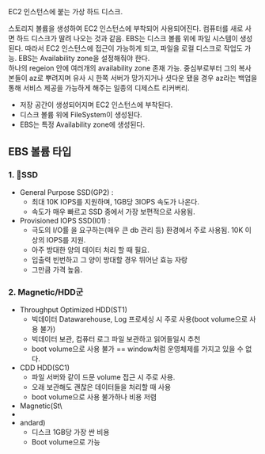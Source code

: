 EC2 인스턴스에 붙는 가상 하드 디스크.

스토리지 볼륨을 생성하여 EC2 인스턴스에 부착되어 사용되어진다. 컴퓨터를 새로 사면 하드 디스크가 딸려 나오는 것과 같음.
EBS는 디스크 볼륨 위에 파일 시스템이 생성된다. 따라서 EC2 인스턴스에 접근이 가능하게 되고, 파일을 로컬 디스크로 작업도 가능.
EBS는 Availability zone을 설정해줘야 한다.  
하나의 regeion 안에 여러개의 availability zone 존재 가능. 중심부로부터 그의 복사본들이 az로 뿌려지며 유사 시 한쪽 서버가 망가지거나 셧다운 됐을 경우 az라는 백업을 통해 서비스 제공을 가능하게 해주는 일종의 디제스트 리커버리.

- 저장 공간이 생성되어지며 EC2 인스턴스에 부착된다.
- 디스크 볼륨 위에 FileSystem이 생성된다.
- EBS는 특정 Availability zone에 생성된다.


## EBS 볼륨 타입
### 1. SSD 
- General Purpose SSD(GP2) : 
	- 최대 10K IOPS를 지원하며, 1GB당 3IOPS 속도가 나온다.
	- 속도가 매우 빠르고 SSD 중에서 가장 보편적으로 사용됨.
- Provisioned IOPS SSD(I01) : 
	- 극도의 I/O률 을 요구하는(매우 큰 db 관리 등) 환경에서 주로 사용됨. 10K 이상의 IOPS를 지원.
	- 아주 방대한 양의 데이터 처리 할 때 필요.
	-  입출력 빈번하고 그 양이 방대할 경우 뛰어난 효능 자랑
	- 그만큼 가격 높음.

### 2. Magnetic/HDD군
- Throughput Optimized HDD(ST1) 
	- 빅데이터 Datawarehouse, Log 프로세싱 시 주로 사용(boot volume으로 사용 불가)
	- 빅데이터 보관, 컴퓨터 로그 파일 보관하고 읽어들일시 추천
	- boot volume으로 사용 불가 == window처럼 운영체제를 가지고 있을 수 없다.
- CDD HDD(SC1) 
	-  파일 서버와 같이 드문 volume 접근 시 주로 사용.
	- 오래 보관해도 괜찮은 데이터들을 처리할 때 사용
	-  boot volume으로 사용 불가하나 비용 저렴
- Magnetic(St\
- 
- andard)
	- 디스크 1GB당 가장 싼 비용 
	- Boot volume으로 가능